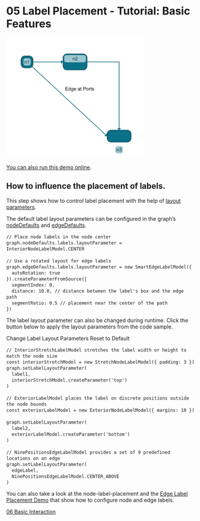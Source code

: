 <!--
 //////////////////////////////////////////////////////////////////////////////
 // @license
 // This file is part of yFiles for HTML.
 // Use is subject to license terms.
 //
 // Copyright (c) by yWorks GmbH, Vor dem Kreuzberg 28,
 // 72070 Tuebingen, Germany. All rights reserved.
 //
 //////////////////////////////////////////////////////////////////////////////
-->
# 05 Label Placement - Tutorial: Basic Features

<img src="../../../doc/demo-thumbnails/tutorial-basic-features-label-placement.webp" alt="demo-thumbnail" height="320"/>

[You can also run this demo online](https://www.yfiles.com/demos/tutorial-yfiles-basic-features/05-label-placement/).

## How to influence the placement of labels.

This step shows how to control label placement with the help of [layout parameters](https://docs.yworks.com/yfileshtml/#/dguide/getting_started-application#getting_started-placing_labels).

The default label layout parameters can be configured in the graph’s [nodeDefaults](https://docs.yworks.com/yfileshtml/#/api/IGraph#IGraph-property-nodeDefaults) and [edgeDefaults](https://docs.yworks.com/yfileshtml/#/api/IGraph#IGraph-property-edgeDefaults).

```
// Place node labels in the node center
graph.nodeDefaults.labels.layoutParameter = InteriorNodeLabelModel.CENTER

// Use a rotated layout for edge labels
graph.edgeDefaults.labels.layoutParameter = new SmartEdgeLabelModel({
  autoRotation: true
}).createParameterFromSource({
  segmentIndex: 0,
  distance: 10.0, // distance between the label's box and the edge path
  segmentRatio: 0.5 // placement near the center of the path
})
```

The label layout parameter can also be changed during runtime. Click the button below to apply the layout parameters from the code sample.

Change Label Layout Parameters Reset to Default

```
// InteriorStretchLabelModel stretches the label width or height to match the node size
const interiorStretchModel = new StretchNodeLabelModel({ padding: 3 })
graph.setLabelLayoutParameter(
  label1,
  interiorStretchModel.createParameter('top')
)

// ExteriorLabelModel places the label on discrete positions outside the node bounds
const exteriorLabelModel = new ExteriorNodeLabelModel({ margins: 10 })

graph.setLabelLayoutParameter(
  label2,
  exteriorLabelModel.createParameter('bottom')
)

// NinePositionsEdgeLabelModel provides a set of 9 predefined locations on an edge
graph.setLabelLayoutParameter(
  edgeLabel,
  NinePositionsEdgeLabelModel.CENTER_ABOVE
)
```

You can also take a look at the node-label-placement and the [Edge Label Placement Demo](../../layout/edgelabelplacement/) that show how to configure node and edge labels.

[06 Basic Interaction](../../tutorial-yfiles-basic-features/06-basic-interaction/)
